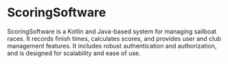 # ScoringSoftware
ScoringSoftware is a Kotlin and Java-based system for managing sailboat races. It records finish times, calculates scores, and provides user and club management features. It includes robust authentication and authorization, and is designed for scalability and ease of use.
